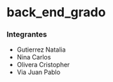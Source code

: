 # back_end_grado

### Integrantes
- Gutierrez Natalia
- Nina Carlos
- Olivera Cristopher
- Via Juan Pablo
